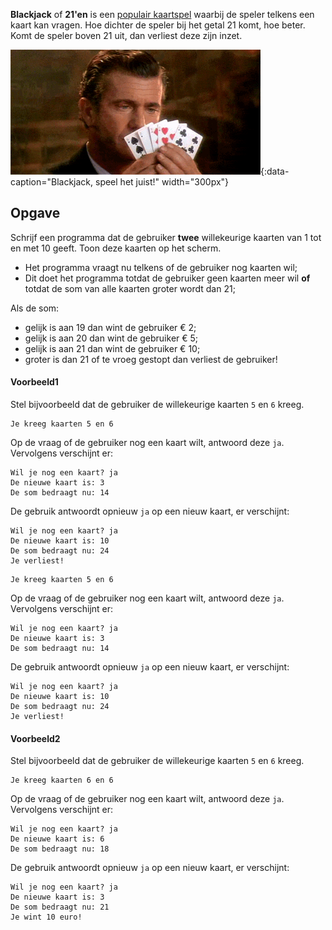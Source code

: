 **Blackjack** of **21'en** is een <a href="https://nl.wikipedia.org/wiki/Eenentwintigen" target="_blank">populair kaartspel</a> waarbij de speler telkens een kaart kan vragen. Hoe dichter de speler bij het getal 21 komt, hoe beter. Komt de speler boven 21 uit, dan verliest deze zijn inzet.

![Blackjack, speel het juist!](media/blackjack.gif "Blackjack, speel het juist!"){:data-caption="Blackjack, speel het juist!" width="300px"}

## Opgave

Schrijf een programma dat de gebruiker **twee** willekeurige kaarten van 1 tot en met 10 geeft. Toon deze kaarten op het scherm.

* Het programma vraagt nu telkens of de gebruiker nog kaarten wil; 
* Dit doet het programma totdat de gebruiker geen kaarten meer wil **of** totdat de som van alle kaarten groter wordt dan 21;

Als de som:
* gelijk is aan 19 dan wint de gebruiker € 2;
* gelijk is aan 20 dan wint de gebruiker € 5;
* gelijk is aan 21 dan wint de gebruiker € 10;
* groter is dan 21 of te vroeg gestopt dan verliest de gebruiker!

#### Voorbeeld1
Stel bijvoorbeeld dat de gebruiker de willekeurige kaarten `5` en `6` kreeg.

```
Je kreeg kaarten 5 en 6
```

Op de vraag of de gebruiker nog een kaart wilt, antwoord deze `ja`. Vervolgens verschijnt er:

```
Wil je nog een kaart? ja
De nieuwe kaart is: 3
De som bedraagt nu: 14
```

De gebruik antwoordt opnieuw `ja` op een nieuw kaart, er verschijnt:

```
Wil je nog een kaart? ja
De nieuwe kaart is: 10
De som bedraagt nu: 24
Je verliest!
```

```
Je kreeg kaarten 5 en 6
```

Op de vraag of de gebruiker nog een kaart wilt, antwoord deze `ja`. Vervolgens verschijnt er:

```
Wil je nog een kaart? ja
De nieuwe kaart is: 3
De som bedraagt nu: 14
```

De gebruik antwoordt opnieuw `ja` op een nieuw kaart, er verschijnt:

```
Wil je nog een kaart? ja
De nieuwe kaart is: 10
De som bedraagt nu: 24
Je verliest!
```

#### Voorbeeld2
Stel bijvoorbeeld dat de gebruiker de willekeurige kaarten `5` en `6` kreeg.

```
Je kreeg kaarten 6 en 6
```

Op de vraag of de gebruiker nog een kaart wilt, antwoord deze `ja`. Vervolgens verschijnt er:

```
Wil je nog een kaart? ja
De nieuwe kaart is: 6
De som bedraagt nu: 18
```

De gebruik antwoordt opnieuw `ja` op een nieuw kaart, er verschijnt:
```
Wil je nog een kaart? ja
De nieuwe kaart is: 3
De som bedraagt nu: 21
Je wint 10 euro!
